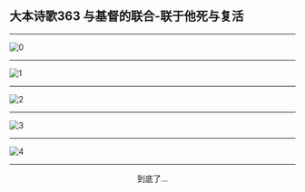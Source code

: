 
## 大本诗歌363 与基督的联合-联于他死与复活
        
<div id="aplayer0"></div>

---

<img alt="0" data-original="/data/d0363/0.png">

---

<img alt="1" data-original="/data/d0363/1.png">

---

<img alt="2" data-original="/data/d0363/2.png">

---

<img alt="3" data-original="/data/d0363/3.png">

---

<img alt="4" data-original="/data/d0363/4.png">

---

<p style="text-align: center">到底了...</p>

<script src="/js/dist-view.js"></script>

<script>
MAIN.id = 'd0363';
        
const ap0 = new APlayer({
    container: document.getElementById('aplayer0'),
    volume: 1,
    loop: 'none',
    preload: 'none',
    audio: [{
        name: '大本诗歌363.mp3',
        artist: '大本诗歌',
        url: 'https://res.wx.qq.com/voice/getvoice?mediaid=MzI0NTk3MDM5M18yMjQ3NDkxOTM4',
        cover: '/favicon'
    }]
});
</script>
